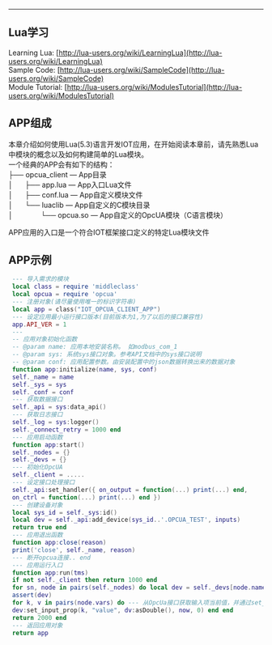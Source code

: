 
---

## Lua学习

Learning Lua: [http://lua-users.org/wiki/LearningLua](http://lua-users.org/wiki/LearningLua)  
 Sample Code: [http://lua-users.org/wiki/SampleCode](http://lua-users.org/wiki/SampleCode)  
 Module Tutorial: [http://lua-users.org/wiki/ModulesTutorial](http://lua-users.org/wiki/ModulesTutorial)

## APP组成

本章介绍如何使用Lua\(5.3\)语言开发IOT应用，在开始阅读本章前，请先熟悉Lua中模块的概念以及如何构建简单的Lua模块。  
 一个经典的APP会有如下的结构：  
 ├── opcua\_client — App目录  
 │ &nbsp; &nbsp; &nbsp;├── app.lua — App入口Lua文件  
 │ &nbsp; &nbsp; &nbsp;├── conf.lua — App自定义模块文件  
 │ &nbsp; &nbsp; &nbsp;└── luaclib — App自定义的C模块目录  
 │ &nbsp; &nbsp; &nbsp; &nbsp; &nbsp; &nbsp; &nbsp;└── opcua.so — App自定义的OpcUA模块（C语言模块）

APP应用的入口是一个符合IOT框架接口定义的特定Lua模块文件

## APP示例

```lua
 --- 导入需求的模块
 local class = require 'middleclass'
 local opcua = require 'opcua'
 --- 注册对象(请尽量使用唯一的标识字符串)
 local app = class("IOT_OPCUA_CLIENT_APP")
 --- 设定应用最小运行接口版本(目前版本为1,为了以后的接口兼容性)
 app.API_VER = 1
 ---
 -- 应用对象初始化函数
 -- @param name: 应用本地安装名称。 如modbus_com_1
 -- @param sys: 系统sys接口对象。参考API文档中的sys接口说明
 -- @param conf: 应用配置参数。由安装配置中的json数据转换出来的数据对象
 function app:initialize(name, sys, conf)
 self._name = name
 self._sys = sys
 self._conf = conf
 --- 获取数据接口
 self._api = sys:data_api()
 --- 获取日志接口
 self._log = sys:logger()
 self._connect_retry = 1000 end
 --- 应用启动函数
 function app:start()
 self._nodes = {}
 self._devs = {}
 --- 初始化OpcUA
 self._client = .....
 --- 设定接口处理接口
 self._api:set_handler({ on_output = function(...) print(...) end,
 on_ctrl = function(...) print(...) end })
 --- 创建设备对象
 local sys_id = self._sys:id()
 local dev = self._api:add_device(sys_id..'.OPCUA_TEST', inputs)
 return true end
 --- 应用退出函数
 function app:close(reason)
 print('close', self._name, reason)
 --- 断开opcua连接.. end
 --- 应用运行入口
 function app:run(tms)
 if not self._client then return 1000 end
 for sn, node in pairs(self._nodes) do local dev = self._devs[node.name]
 assert(dev)
 for k, v in pairs(node.vars) do --- 从OpcUa接口获取输入项当前值，并通过set_input_prop设定当前值
 dev:set_input_prop(k, "value", dv:asDouble(), now, 0) end end
 return 2000 end
 --- 返回应用对象
 return app
```



